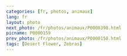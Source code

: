 ```yaml
---
categories: [fr, photos, animaux]
lang: fr
layout: photo
next_photo: /fr/photos/animaux/P0000398.html
picname: P0000159
prev_photo: /fr/photos/animaux/P0000158.html
tags: [Desert Flower, Zebras]
---
```

